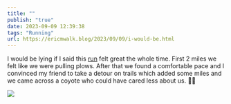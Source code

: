 ```yaml
---
title: ""
publish: "true"
date: 2023-09-09 12:39:38
tags: "Running"
url: https://ericmwalk.blog/2023/09/09/i-would-be.html
---
```


I would be lying if I said this [run](https://strava.com/activities/9815693765) felt great the whole time. First 2 miles we felt like we were pulling plows. After that we found a comfortable pace and I convinced my friend to take a detour on trails which added some miles and we came across a coyote who could have cared less about us. 🤷‍♂️

![](https://ericmwalk.blog/uploads/2023/b924b06c-d04d-4eb5-8ac8-9f081e47ae1b.jpg)
